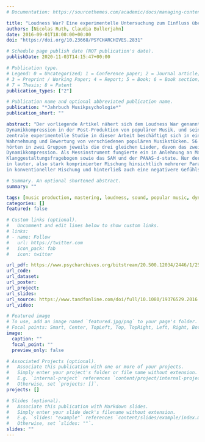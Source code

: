 ```yaml
---
# Documentation: https://sourcethemes.com/academic/docs/managing-content/ 

title: "Loudness War? Eine experimentelle Untersuchung zum Einfluss übersteigerter Dynamikkompression auf die Rezeption populärer Musik"
authors: [Nicolas Ruth, Claudia Bullerjahn]
date: 2016-09-01T18:00:00+00:00
doi: "https://doi.org/10.23668/PSYCHARCHIVES.2831"

# Schedule page publish date (NOT publication's date).
publishDate: 2020-11-03T14:15:47+00:00

# Publication type.
# Legend: 0 = Uncategorized; 1 = Conference paper; 2 = Journal article;
# 3 = Preprint / Working Paper; 4 = Report; 5 = Book; 6 = Book section;
# 7 = Thesis; 8 = Patent
publication_types: ["2"]

# Publication name and optional abbreviated publication name.
publication: "*Jahrbuch Musikpsychologie*"
publication_short: ""

abstract: "Der vorliegende Artikel nähert sich dem Loudness War genannten Phänomen, also der gesteigerten 
Dynamikkompression in der Post-Produktion von populärer Musik, und seinen Auswirkungen für die Rezeption. Die 
zentrale experimentelle Studie in dieser Arbeit beschäftigt sich in einem 2 x 2 Between-Subjects-Design mit der 
Wahrnehmung und Bewertung von verschiedenen populären Musikstücken. 56 Studierende (M = 22,8 Jahre, 69,6 % weiblich) 
hörten in zwei Gruppen jeweils die drei gleichen Lieder, davon das zweite oder dritte in einer übersteigerten 
Dynamikkompression. Als Messinstrument fungierte ein in Anlehnung an Maempel (2001) modifizierter 
Klanggestaltungsfragebogen sowie das SAM und der PANAS-d-state. Nur der an dritter Stelle präsentierte Song wurde 
in lauter, also stark komprimierter Mischung hinsichtlich mehrerer Parameter signifikant schlechter bewertet als 
in konventioneller Mischung und hinterließ auch eine negativere Gefühlsanmutung."

# Summary. An optional shortened abstract.
summary: ""

tags: [music production, mastering, loudness, sound, popular music, dynamic]
categories: []
featured: false

# Custom links (optional).
#   Uncomment and edit lines below to show custom links.
# links:
# - name: Follow
#   url: https://twitter.com
#   icon_pack: fab
#   icon: twitter

url_pdf: https://www.psycharchives.org/bitstream/20.500.12034/2446/1/25_2015_05_RuthBullerjahn.pdf
url_code:
url_dataset:
url_poster:
url_project:
url_slides:
url_source: https://www.tandfonline.com/doi/full/10.1080/19376529.2016.1155710?scroll=top&needAccess=true
url_video:

# Featured image
# To use, add an image named `featured.jpg/png` to your page's folder.
# Focal points: Smart, Center, TopLeft, Top, TopRight, Left, Right, BottomLeft, Bottom, BottomRight.
image:
  caption: ""
  focal_point: ""
  preview_only: false

# Associated Projects (optional).
#   Associate this publication with one or more of your projects.
#   Simply enter your project's folder or file name without extension.
#   E.g. `internal-project` references `content/project/internal-project/index.md`.
#   Otherwise, set `projects: []`.
projects: []

# Slides (optional).
#   Associate this publication with Markdown slides.
#   Simply enter your slide deck's filename without extension.
#   E.g. `slides: "example"` references `content/slides/example/index.md`.
#   Otherwise, set `slides: ""`.
slides: ""
---
```


